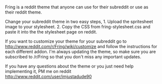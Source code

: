 Fring is a reddit theme that anyone can use for their subreddit or use as their reddit theme.

Change your subreddit theme in two easy steps, 1. Upload the spritesheet image to your stylesheet. 2. Copy the CSS from fring-stylesheet.css and paste it into the the stylesheet page on reddit. 

If you want to customize your theme for your subreddit go to http://www.reddit.com/r/Fring/wiki/customize and follow the instructions for each different addon. I'm always updating the theme, so make sure you are subscribed to /r/Fring so that you don't miss any important updates. 

If you have any questions about the theme or you just need help implementing it, PM me on reddit http://www.reddit.com/user/imjustadude90



